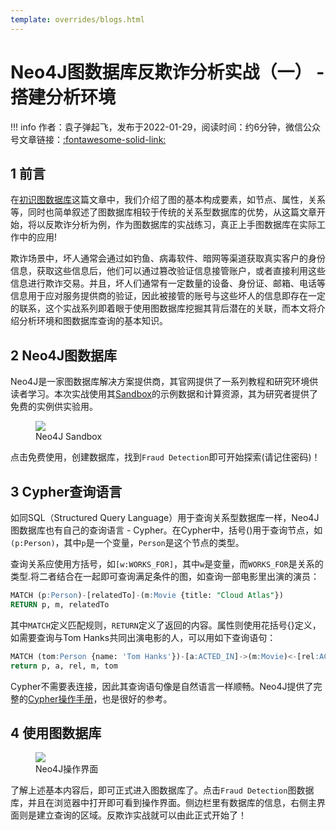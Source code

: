 ```yaml
---
template: overrides/blogs.html
---
```


# Neo4J图数据库反欺诈分析实战（一） - 搭建分析环境

!!! info
    作者：袁子弹起飞，发布于2022-01-29，阅读时间：约6分钟，微信公众号文章链接：[:fontawesome-solid-link:](https://mp.weixin.qq.com/s?__biz=MzI4Mjk3NzgxOQ==&mid=2247485213&idx=1&sn=ed9051c887847bcf35ef6e21af6005f4&chksm=eb90f469dce77d7fa1325810d537e183c65eef7067f20219eee02d6f3667d14554832103986d&token=771475859&lang=zh_CN#rd)

## 1 前言

在[初识图数据库](https://mp.weixin.qq.com/s?__biz=MzI4Mjk3NzgxOQ==&mid=2247485112&idx=1&sn=efd4f9b472a3d58378407bb6fad46a2f&chksm=eb90f5ccdce77cda0285d53331834a787364d4458a3588173c9fe8ef6953499362bd64f7c918&token=1650861834&lang=zh_CN#rd)这篇文章中，我们介绍了图的基本构成要素，如节点、属性，关系等，同时也简单叙述了图数据库相较于传统的关系型数据库的优势，从这篇文章开始，将以反欺诈分析为例，作为图数据库的实战练习，真正上手图数据库在实际工作中的应用!

欺诈场景中，坏人通常会通过如钓鱼、病毒软件、暗网等渠道获取真实客户的身份信息，获取这些信息后，他们可以通过篡改验证信息接管账户，或者直接利用这些信息进行欺诈交易。并且，坏人们通常有一定数量的设备、身份证、邮箱、电话等信息用于应对服务提供商的验证，因此被接管的账号与这些坏人的信息即存在一定的联系，这个实战系列即着眼于使用图数据库挖掘其背后潜在的关联，而本文将介绍分析环境和图数据库查询的基本知识。

## 2 Neo4J图数据库

Neo4J是一家图数据库解决方案提供商，其官网提供了一系列教程和研究环境供读者学习。本次实战使用其[Sandbox](https://sandbox.neo4j.com/ 'Neo4J Sandbox')的示例数据和计算资源，其为研究者提供了免费的实例供实验用。

<figure>
  <img src="https://cdn.jsdelivr.net/gh/BulletTech2021/Pics/img/1_V/Neo4J_Sandbox.png"  />
  <figcaption>Neo4J Sandbox</figcaption>
</figure>

点击免费使用，创建数据库，找到`Fraud Detection`即可开始探索(请记住密码)！

## 3 Cypher查询语言

如同SQL（Structured Query Language）用于查询关系型数据库一样，Neo4J图数据库也有自己的查询语言 - Cypher。在Cypher中，括号()用于查询节点，如`(p:Person)`，其中`p`是一个变量，`Person`是这个节点的类型。

查询关系应使用方括号，如`[w:WORKS_FOR]`，其中`w`是变量，而`WORKS_FOR`是关系的类型.将二者结合在一起即可查询满足条件的图，如查询一部电影里出演的演员：

```sql
MATCH (p:Person)-[relatedTo]-(m:Movie {title: "Cloud Atlas"})
RETURN p, m, relatedTo
```

其中`MATCH`定义匹配规则，`RETURN`定义了返回的内容。属性则使用花括号{}定义，如需要查询与Tom Hanks共同出演电影的人，可以用如下查询语句：

```sql
MATCH (tom:Person {name: 'Tom Hanks'})-[a:ACTED_IN]->(m:Movie)<-[rel:ACTED_IN]-(p:Person)
return p, a, rel, m, tom
```

Cypher不需要表连接，因此其查询语句像是自然语言一样顺畅。Neo4J提供了完整的[Cypher操作手册](https://neo4j.com/docs/cypher-manual/4.2/ 'Cypher操作手册')，也是很好的参考。


## 4 使用图数据库


<figure>
  <img src="https://cdn.jsdelivr.net/gh/BulletTech2021/Pics/img/1_V/Fraud操作界面.png"  />
  <figcaption>Neo4J操作界面</figcaption>
</figure>


了解上述基本内容后，即可正式进入图数据库了。点击`Fraud Detection`图数据库，并且在浏览器中打开即可看到操作界面。侧边栏里有数据库的信息，右侧主界面则是建立查询的区域。反欺诈实战就可以由此正式开始了！
